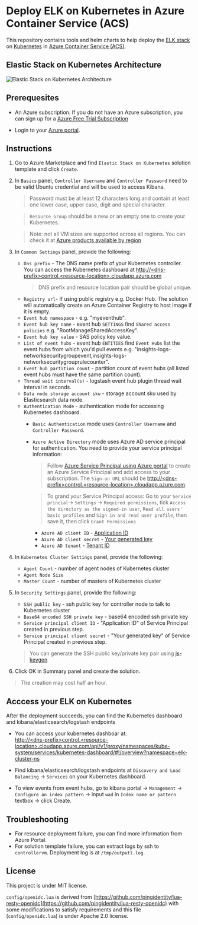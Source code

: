 # Deploy ELK on Kubernetes in Azure Container Service (ACS)

This repository contains tools and helm charts to help deploy the [ELK stack](https://www.elastic.co/products) on [Kubernetes](https://kubernetes.io/) in [Azure Container Service (ACS)](https://docs.microsoft.com/azure/container-service/).

## Elastic Stack on Kubernetes Architecture
![Elastic Stack on Kubernetes Architecture](/elk-acs-kube-arch.png)

## Prerequesites

* An Azure subscription. If you do not have an Azure subscription, you can sign up for a [Azure Free Trial Subscription](https://azure.microsoft.com/offers/ms-azr-0044p/)

* Login to your [Azure portal](https://portal.azure.com).

## Instructions
1. Go to Azure Marketplace and find `Elastic Stack on Kubernetes` solution template and click `Create`.

1. In `Basics` panel, `Controller Username` and `Controller Password` need to be valid Ubuntu credential and will be used to access Kibana.
   > Password must be at least 12 characters long and contain at least one lower case, upper case, digit and special character. 
   
   > `Resource Group` should be a new or an empty one to create your Kubernetes.

   > Note: not all VM sizes are supported across all regions. You can check it at [Azure products available by region](https://azure.microsoft.com/en-us/regions/services/)

1. In `Common Settings` panel, provide the following:
   * `Dns prefix` - The DNS name prefix of your Kubernetes controller. You can access the Kubernetes dashboard at [http://\<dns-prefix>control.\<resource-location>.cloudapp.azure.com](#)
     > DNS prefix and resource location pair should be global unique.
   <!-- * `Dns prefix` - e.g. "contoso12345"
     * Create an app in Azure Active Directory. Go to `Azure Active Directory` -> `App registrations` -> `New application registration`. Provide the following:
       * `Name` - e.g. "contoso12345app"
       * `Application Type` - Web app / API
       * `Sign-on URL` - it's to be: http://<`Dns prefix`>control.<`Location`>.cloudapp.azure.com. e.g. http://contoso12345control.eastus.cloudapp.azure.com
     * Go to `Settings` -> `API ACCESS` -> `Required permissions` and tick `Access the directory as the signed-in user`, `Read all users' basic profiles` and `Sign in and read user profile` and click `Grant Permissions`. -->
   * `Registry url`- If using public registry e.g. Docker Hub. The solution will automatically create an Azure Container Registry to host image if it is empty.
   * `Event hub namespace` - e.g. "myeventhub".
   * `Event hub key name` - event hub `SETTINGS` find `Shared access policies` e.g. "RootManageSharedAccessKey".
   * `Event hub key value` - SAS policy key value.
   * `List of event hubs` - event hub `ENTITIES` find `Event Hubs` list the event hubs from which you'd pull events e.g. "insights-logs-networksecuritygroupevent,insights-logs-networksecuritygrouprulecounter".
   * `Event hub partition count` - partition count of event hubs (all listed event hubs must have the same partition count).
   * `Thread wait interval(s)` - logstash event hub plugin thread wait interval in seconds.
   * `Data node storage account sku` - storage account sku used by Elasticsearch data node.
   * `Authentication Mode` - authentication mode for accessing Kubernetes dashboard.
      * `Basic Authentication` mode uses `Controller Username` and `Controller Password`.
      * `Azure Active Directory` mode uses Azure AD service principal for authentication. You need to provide your service principal information:
        
        > Follow [Azure Service Principal using Azure portal](https://docs.microsoft.com/en-us/azure/azure-resource-manager/resource-group-create-service-principal-portal) to create an Azure Service Principal and add access to your subscription. The `Sign-on URL` should be [http://\<dns-prefix>control.\<resource-location>.cloudapp.azure.com]().
        
        > To grand your Service Principal access: Go to your `Service princial`-> `Settings` ->  `Required permissions`, tick `Access the directory as the signed-in user`, `Read all users' basic profiles` and `Sign in and read user profile`, then save it, then click `Grant Permissions`
        * `Azure AD client ID` - [Application ID](https://docs.microsoft.com/en-us/azure/azure-resource-manager/resource-group-create-service-principal-portal#get-application-id-and-authentication-key)
        * `Azure AD client secret` - [Your generated key](https://docs.microsoft.com/en-us/azure/azure-resource-manager/resource-group-create-service-principal-portal#get-application-id-and-authentication-key)
        * `Azure AD tenant` - [Tenant ID](https://docs.microsoft.com/en-us/azure/azure-resource-manager/resource-group-create-service-principal-portal#get-tenant-id)

1. In `Kubernetes Cluster Settings` panel, provide the following:
     * `Agent Count` - number of agent nodes of Kubernetes cluster
     * `Agent Node Size`
     * `Master Count` - number of masters of Kubernetes cluster

1. In `Security Settings` panel, provide the following:
     * `SSH public key` - ssh public key for controller node to talk to Kubernetes cluster
     * `Base64 encoded SSH private key` - base64 encoded ssh private key
     * `Service principal client ID` - "Application ID" of Service Principal created in previous step.
     * `Service principal client secret` - "Your generated key" of Service Principal created in previous step.

     > You can generate the SSH public key/private key pair using [js-keygen](https://microsoft.github.io/elk-acs-kubernetes/)

1. Click OK in Summary panel and create the solution.

> The creation may cost half an hour.

## Acccess your ELK on Kubernetes
After the deployment succeeds, you can find the Kubernetes dashboard and kibana/elasticsearch/logstash endpoints
* You can access your kubernetes dashboar at:  
  [http://\<dns-prefix>control.\<resource-location>.cloudapp.azure.com/api/v1/proxy/namespaces/kube-system/services/kubernetes-dashboard/#!/overview?namespace=elk-cluster-ns]()

* Find kibana/elasticsearch/logstash endpoints at `Discovery and Load Balancing` -> `Services` on your Kubernetes dashboard.

* To view events from event hubs, go to kibana portal -> `Management` -> `Configure an index pattern` -> input `wad` in `Index name or pattern` textbox -> click Create.

## Troubleshooting
* For resource deployment failure, you can find more information from Azure Portal.
* For solution template failure, you can extract logs by ssh to `controllervm`. Deployment log is at `/tmp/outputl.log`.

## License
  This project is under MIT license.

  `config/openidc.lua` is derived from [https://github.com/pingidentity/lua-resty-openidc](https://github.com/pingidentity/lua-resty-openidc) with some modifications to satisfy requirements and this file (`config/openidc.lua`) is under Apache 2.0 license.
